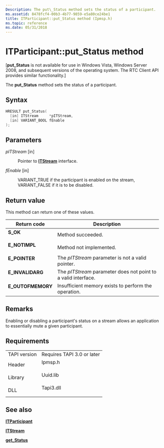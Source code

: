 ```yaml
---
Description: The put\_Status method sets the status of a participant.
ms.assetid: 8478fcf4-00b3-4b77-9859-e5a80ce24be1
title: ITParticipant::put_Status method (Ipmsp.h)
ms.topic: reference
ms.date: 05/31/2018
---
```


# ITParticipant::put\_Status method

\[**put\_Status** is not available for use in Windows Vista, Windows Server 2008, and subsequent versions of the operating system. The RTC Client API provides similar functionality.\]

The **put\_Status** method sets the status of a participant.

## Syntax


```C++
HRESULT put_Status(
  [in] ITStream     *pITStream,
  [in] VARIANT_BOOL fEnable
);
```



## Parameters

<dl> <dt>

*pITStream* \[in\]
</dt> <dd>

Pointer to [**ITStream**](https://msdn.microsoft.com/library/ms732390(v=VS.85).aspx) interface.

</dd> <dt>

*fEnable* \[in\]
</dt> <dd>

VARIANT\_TRUE if the participant is enabled on the stream, VARIANT\_FALSE if it is to be disabled.

</dd> </dl>

## Return value

This method can return one of these values.



| Return code                                                                                   | Description                                                               |
|-----------------------------------------------------------------------------------------------|---------------------------------------------------------------------------|
| <dl> <dt>**S\_OK**</dt> </dl>          | Method succeeded.<br/>                                              |
| <dl> <dt>**E\_NOTIMPL**</dt> </dl>     | Method not implemented.<br/>                                        |
| <dl> <dt>**E\_POINTER**</dt> </dl>     | The *pITStream* parameter is not a valid pointer.<br/>              |
| <dl> <dt>**E\_INVALIDARG**</dt> </dl>  | The *pITStream* parameter does not point to a valid interface.<br/> |
| <dl> <dt>**E\_OUTOFMEMORY**</dt> </dl> | Insufficient memory exists to perform the operation.<br/>           |



 

## Remarks

Enabling or disabling a participant's status on a stream allows an application to essentially mute a given participant.

## Requirements



|                         |                                                                                      |
|-------------------------|--------------------------------------------------------------------------------------|
| TAPI version<br/> | Requires TAPI 3.0 or later<br/>                                                |
| Header<br/>       | <dl> <dt>Ipmsp.h</dt> </dl>   |
| Library<br/>      | <dl> <dt>Uuid.lib</dt> </dl>  |
| DLL<br/>          | <dl> <dt>Tapi3.dll</dt> </dl> |



## See also

<dl> <dt>

[**ITParticipant**](itparticipant.md)
</dt> <dt>

[**ITStream**](https://msdn.microsoft.com/library/ms732390(v=VS.85).aspx)
</dt> <dt>

[**get\_Status**](itparticipant-get-status.md)
</dt> </dl>

 

 




